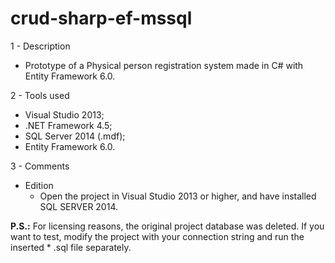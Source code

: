 # crud-sharp-ef-mssql

1 - Description

  - Prototype of a Physical person registration system made in C# with Entity Framework 6.0. 

2 - Tools used

  - Visual Studio 2013;
  - .NET Framework 4.5;
  - SQL Server 2014 (.mdf);
  - Entity Framework 6.0. 

3 - Comments

  - Edition
    - Open the project in Visual Studio 2013 or higher, and have installed SQL SERVER 2014.

**P.S.:** For licensing reasons, the original project database was deleted. If you want to test, modify the project with your connection string and run the inserted * .sql file separately. 
